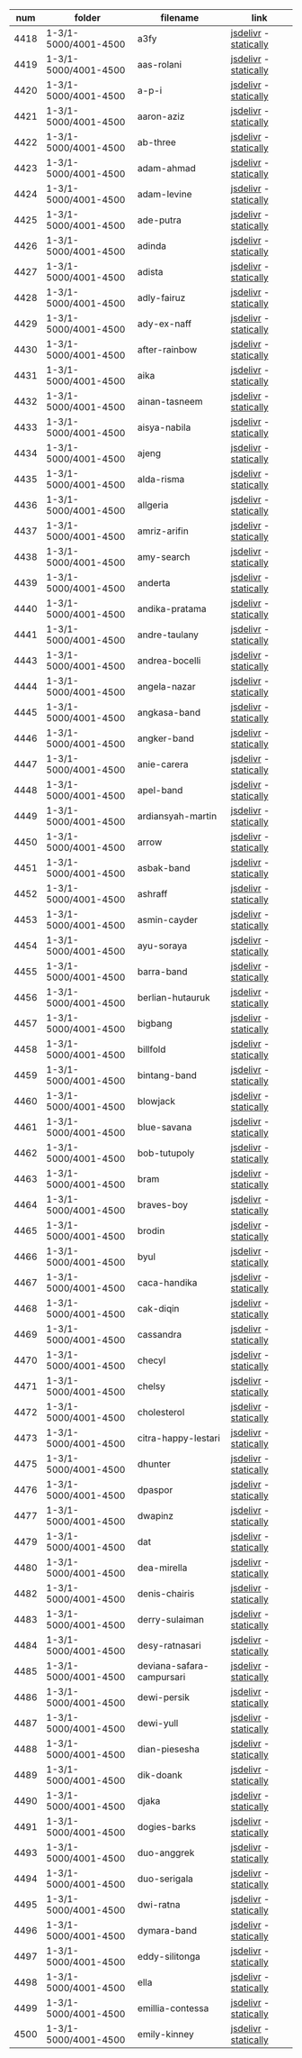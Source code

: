 |  num  | folder | filename | link |
|-------|--------|----------|------|
|4418|1-3/1-5000/4001-4500|a3fy|[jsdelivr](https://cdn.jsdelivr.net/gh/dbchord/webp-old-a-1110x370_1-3/1-5000/4001-4500/a3fy.webp) - [statically](https://cdn.statically.io/gh/dbchord/webp-old-a-1110x370_1-3/img/1-5000/4001-4500/a3fy.webp)|
|4419|1-3/1-5000/4001-4500|aas-rolani|[jsdelivr](https://cdn.jsdelivr.net/gh/dbchord/webp-old-a-1110x370_1-3/1-5000/4001-4500/aas-rolani.webp) - [statically](https://cdn.statically.io/gh/dbchord/webp-old-a-1110x370_1-3/img/1-5000/4001-4500/aas-rolani.webp)|
|4420|1-3/1-5000/4001-4500|a-p-i|[jsdelivr](https://cdn.jsdelivr.net/gh/dbchord/webp-old-a-1110x370_1-3/1-5000/4001-4500/a-p-i.webp) - [statically](https://cdn.statically.io/gh/dbchord/webp-old-a-1110x370_1-3/img/1-5000/4001-4500/a-p-i.webp)|
|4421|1-3/1-5000/4001-4500|aaron-aziz|[jsdelivr](https://cdn.jsdelivr.net/gh/dbchord/webp-old-a-1110x370_1-3/1-5000/4001-4500/aaron-aziz.webp) - [statically](https://cdn.statically.io/gh/dbchord/webp-old-a-1110x370_1-3/img/1-5000/4001-4500/aaron-aziz.webp)|
|4422|1-3/1-5000/4001-4500|ab-three|[jsdelivr](https://cdn.jsdelivr.net/gh/dbchord/webp-old-a-1110x370_1-3/1-5000/4001-4500/ab-three.webp) - [statically](https://cdn.statically.io/gh/dbchord/webp-old-a-1110x370_1-3/img/1-5000/4001-4500/ab-three.webp)|
|4423|1-3/1-5000/4001-4500|adam-ahmad|[jsdelivr](https://cdn.jsdelivr.net/gh/dbchord/webp-old-a-1110x370_1-3/1-5000/4001-4500/adam-ahmad.webp) - [statically](https://cdn.statically.io/gh/dbchord/webp-old-a-1110x370_1-3/img/1-5000/4001-4500/adam-ahmad.webp)|
|4424|1-3/1-5000/4001-4500|adam-levine|[jsdelivr](https://cdn.jsdelivr.net/gh/dbchord/webp-old-a-1110x370_1-3/1-5000/4001-4500/adam-levine.webp) - [statically](https://cdn.statically.io/gh/dbchord/webp-old-a-1110x370_1-3/img/1-5000/4001-4500/adam-levine.webp)|
|4425|1-3/1-5000/4001-4500|ade-putra|[jsdelivr](https://cdn.jsdelivr.net/gh/dbchord/webp-old-a-1110x370_1-3/1-5000/4001-4500/ade-putra.webp) - [statically](https://cdn.statically.io/gh/dbchord/webp-old-a-1110x370_1-3/img/1-5000/4001-4500/ade-putra.webp)|
|4426|1-3/1-5000/4001-4500|adinda|[jsdelivr](https://cdn.jsdelivr.net/gh/dbchord/webp-old-a-1110x370_1-3/1-5000/4001-4500/adinda.webp) - [statically](https://cdn.statically.io/gh/dbchord/webp-old-a-1110x370_1-3/img/1-5000/4001-4500/adinda.webp)|
|4427|1-3/1-5000/4001-4500|adista|[jsdelivr](https://cdn.jsdelivr.net/gh/dbchord/webp-old-a-1110x370_1-3/1-5000/4001-4500/adista.webp) - [statically](https://cdn.statically.io/gh/dbchord/webp-old-a-1110x370_1-3/img/1-5000/4001-4500/adista.webp)|
|4428|1-3/1-5000/4001-4500|adly-fairuz|[jsdelivr](https://cdn.jsdelivr.net/gh/dbchord/webp-old-a-1110x370_1-3/1-5000/4001-4500/adly-fairuz.webp) - [statically](https://cdn.statically.io/gh/dbchord/webp-old-a-1110x370_1-3/img/1-5000/4001-4500/adly-fairuz.webp)|
|4429|1-3/1-5000/4001-4500|ady-ex-naff|[jsdelivr](https://cdn.jsdelivr.net/gh/dbchord/webp-old-a-1110x370_1-3/1-5000/4001-4500/ady-ex-naff.webp) - [statically](https://cdn.statically.io/gh/dbchord/webp-old-a-1110x370_1-3/img/1-5000/4001-4500/ady-ex-naff.webp)|
|4430|1-3/1-5000/4001-4500|after-rainbow|[jsdelivr](https://cdn.jsdelivr.net/gh/dbchord/webp-old-a-1110x370_1-3/1-5000/4001-4500/after-rainbow.webp) - [statically](https://cdn.statically.io/gh/dbchord/webp-old-a-1110x370_1-3/img/1-5000/4001-4500/after-rainbow.webp)|
|4431|1-3/1-5000/4001-4500|aika|[jsdelivr](https://cdn.jsdelivr.net/gh/dbchord/webp-old-a-1110x370_1-3/1-5000/4001-4500/aika.webp) - [statically](https://cdn.statically.io/gh/dbchord/webp-old-a-1110x370_1-3/img/1-5000/4001-4500/aika.webp)|
|4432|1-3/1-5000/4001-4500|ainan-tasneem|[jsdelivr](https://cdn.jsdelivr.net/gh/dbchord/webp-old-a-1110x370_1-3/1-5000/4001-4500/ainan-tasneem.webp) - [statically](https://cdn.statically.io/gh/dbchord/webp-old-a-1110x370_1-3/img/1-5000/4001-4500/ainan-tasneem.webp)|
|4433|1-3/1-5000/4001-4500|aisya-nabila|[jsdelivr](https://cdn.jsdelivr.net/gh/dbchord/webp-old-a-1110x370_1-3/1-5000/4001-4500/aisya-nabila.webp) - [statically](https://cdn.statically.io/gh/dbchord/webp-old-a-1110x370_1-3/img/1-5000/4001-4500/aisya-nabila.webp)|
|4434|1-3/1-5000/4001-4500|ajeng|[jsdelivr](https://cdn.jsdelivr.net/gh/dbchord/webp-old-a-1110x370_1-3/1-5000/4001-4500/ajeng.webp) - [statically](https://cdn.statically.io/gh/dbchord/webp-old-a-1110x370_1-3/img/1-5000/4001-4500/ajeng.webp)|
|4435|1-3/1-5000/4001-4500|alda-risma|[jsdelivr](https://cdn.jsdelivr.net/gh/dbchord/webp-old-a-1110x370_1-3/1-5000/4001-4500/alda-risma.webp) - [statically](https://cdn.statically.io/gh/dbchord/webp-old-a-1110x370_1-3/img/1-5000/4001-4500/alda-risma.webp)|
|4436|1-3/1-5000/4001-4500|allgeria|[jsdelivr](https://cdn.jsdelivr.net/gh/dbchord/webp-old-a-1110x370_1-3/1-5000/4001-4500/allgeria.webp) - [statically](https://cdn.statically.io/gh/dbchord/webp-old-a-1110x370_1-3/img/1-5000/4001-4500/allgeria.webp)|
|4437|1-3/1-5000/4001-4500|amriz-arifin|[jsdelivr](https://cdn.jsdelivr.net/gh/dbchord/webp-old-a-1110x370_1-3/1-5000/4001-4500/amriz-arifin.webp) - [statically](https://cdn.statically.io/gh/dbchord/webp-old-a-1110x370_1-3/img/1-5000/4001-4500/amriz-arifin.webp)|
|4438|1-3/1-5000/4001-4500|amy-search|[jsdelivr](https://cdn.jsdelivr.net/gh/dbchord/webp-old-a-1110x370_1-3/1-5000/4001-4500/amy-search.webp) - [statically](https://cdn.statically.io/gh/dbchord/webp-old-a-1110x370_1-3/img/1-5000/4001-4500/amy-search.webp)|
|4439|1-3/1-5000/4001-4500|anderta|[jsdelivr](https://cdn.jsdelivr.net/gh/dbchord/webp-old-a-1110x370_1-3/1-5000/4001-4500/anderta.webp) - [statically](https://cdn.statically.io/gh/dbchord/webp-old-a-1110x370_1-3/img/1-5000/4001-4500/anderta.webp)|
|4440|1-3/1-5000/4001-4500|andika-pratama|[jsdelivr](https://cdn.jsdelivr.net/gh/dbchord/webp-old-a-1110x370_1-3/1-5000/4001-4500/andika-pratama.webp) - [statically](https://cdn.statically.io/gh/dbchord/webp-old-a-1110x370_1-3/img/1-5000/4001-4500/andika-pratama.webp)|
|4441|1-3/1-5000/4001-4500|andre-taulany|[jsdelivr](https://cdn.jsdelivr.net/gh/dbchord/webp-old-a-1110x370_1-3/1-5000/4001-4500/andre-taulany.webp) - [statically](https://cdn.statically.io/gh/dbchord/webp-old-a-1110x370_1-3/img/1-5000/4001-4500/andre-taulany.webp)|
|4443|1-3/1-5000/4001-4500|andrea-bocelli|[jsdelivr](https://cdn.jsdelivr.net/gh/dbchord/webp-old-a-1110x370_1-3/1-5000/4001-4500/andrea-bocelli.webp) - [statically](https://cdn.statically.io/gh/dbchord/webp-old-a-1110x370_1-3/img/1-5000/4001-4500/andrea-bocelli.webp)|
|4444|1-3/1-5000/4001-4500|angela-nazar|[jsdelivr](https://cdn.jsdelivr.net/gh/dbchord/webp-old-a-1110x370_1-3/1-5000/4001-4500/angela-nazar.webp) - [statically](https://cdn.statically.io/gh/dbchord/webp-old-a-1110x370_1-3/img/1-5000/4001-4500/angela-nazar.webp)|
|4445|1-3/1-5000/4001-4500|angkasa-band|[jsdelivr](https://cdn.jsdelivr.net/gh/dbchord/webp-old-a-1110x370_1-3/1-5000/4001-4500/angkasa-band.webp) - [statically](https://cdn.statically.io/gh/dbchord/webp-old-a-1110x370_1-3/img/1-5000/4001-4500/angkasa-band.webp)|
|4446|1-3/1-5000/4001-4500|angker-band|[jsdelivr](https://cdn.jsdelivr.net/gh/dbchord/webp-old-a-1110x370_1-3/1-5000/4001-4500/angker-band.webp) - [statically](https://cdn.statically.io/gh/dbchord/webp-old-a-1110x370_1-3/img/1-5000/4001-4500/angker-band.webp)|
|4447|1-3/1-5000/4001-4500|anie-carera|[jsdelivr](https://cdn.jsdelivr.net/gh/dbchord/webp-old-a-1110x370_1-3/1-5000/4001-4500/anie-carera.webp) - [statically](https://cdn.statically.io/gh/dbchord/webp-old-a-1110x370_1-3/img/1-5000/4001-4500/anie-carera.webp)|
|4448|1-3/1-5000/4001-4500|apel-band|[jsdelivr](https://cdn.jsdelivr.net/gh/dbchord/webp-old-a-1110x370_1-3/1-5000/4001-4500/apel-band.webp) - [statically](https://cdn.statically.io/gh/dbchord/webp-old-a-1110x370_1-3/img/1-5000/4001-4500/apel-band.webp)|
|4449|1-3/1-5000/4001-4500|ardiansyah-martin|[jsdelivr](https://cdn.jsdelivr.net/gh/dbchord/webp-old-a-1110x370_1-3/1-5000/4001-4500/ardiansyah-martin.webp) - [statically](https://cdn.statically.io/gh/dbchord/webp-old-a-1110x370_1-3/img/1-5000/4001-4500/ardiansyah-martin.webp)|
|4450|1-3/1-5000/4001-4500|arrow|[jsdelivr](https://cdn.jsdelivr.net/gh/dbchord/webp-old-a-1110x370_1-3/1-5000/4001-4500/arrow.webp) - [statically](https://cdn.statically.io/gh/dbchord/webp-old-a-1110x370_1-3/img/1-5000/4001-4500/arrow.webp)|
|4451|1-3/1-5000/4001-4500|asbak-band|[jsdelivr](https://cdn.jsdelivr.net/gh/dbchord/webp-old-a-1110x370_1-3/1-5000/4001-4500/asbak-band.webp) - [statically](https://cdn.statically.io/gh/dbchord/webp-old-a-1110x370_1-3/img/1-5000/4001-4500/asbak-band.webp)|
|4452|1-3/1-5000/4001-4500|ashraff|[jsdelivr](https://cdn.jsdelivr.net/gh/dbchord/webp-old-a-1110x370_1-3/1-5000/4001-4500/ashraff.webp) - [statically](https://cdn.statically.io/gh/dbchord/webp-old-a-1110x370_1-3/img/1-5000/4001-4500/ashraff.webp)|
|4453|1-3/1-5000/4001-4500|asmin-cayder|[jsdelivr](https://cdn.jsdelivr.net/gh/dbchord/webp-old-a-1110x370_1-3/1-5000/4001-4500/asmin-cayder.webp) - [statically](https://cdn.statically.io/gh/dbchord/webp-old-a-1110x370_1-3/img/1-5000/4001-4500/asmin-cayder.webp)|
|4454|1-3/1-5000/4001-4500|ayu-soraya|[jsdelivr](https://cdn.jsdelivr.net/gh/dbchord/webp-old-a-1110x370_1-3/1-5000/4001-4500/ayu-soraya.webp) - [statically](https://cdn.statically.io/gh/dbchord/webp-old-a-1110x370_1-3/img/1-5000/4001-4500/ayu-soraya.webp)|
|4455|1-3/1-5000/4001-4500|barra-band|[jsdelivr](https://cdn.jsdelivr.net/gh/dbchord/webp-old-a-1110x370_1-3/1-5000/4001-4500/barra-band.webp) - [statically](https://cdn.statically.io/gh/dbchord/webp-old-a-1110x370_1-3/img/1-5000/4001-4500/barra-band.webp)|
|4456|1-3/1-5000/4001-4500|berlian-hutauruk|[jsdelivr](https://cdn.jsdelivr.net/gh/dbchord/webp-old-a-1110x370_1-3/1-5000/4001-4500/berlian-hutauruk.webp) - [statically](https://cdn.statically.io/gh/dbchord/webp-old-a-1110x370_1-3/img/1-5000/4001-4500/berlian-hutauruk.webp)|
|4457|1-3/1-5000/4001-4500|bigbang|[jsdelivr](https://cdn.jsdelivr.net/gh/dbchord/webp-old-a-1110x370_1-3/1-5000/4001-4500/bigbang.webp) - [statically](https://cdn.statically.io/gh/dbchord/webp-old-a-1110x370_1-3/img/1-5000/4001-4500/bigbang.webp)|
|4458|1-3/1-5000/4001-4500|billfold|[jsdelivr](https://cdn.jsdelivr.net/gh/dbchord/webp-old-a-1110x370_1-3/1-5000/4001-4500/billfold.webp) - [statically](https://cdn.statically.io/gh/dbchord/webp-old-a-1110x370_1-3/img/1-5000/4001-4500/billfold.webp)|
|4459|1-3/1-5000/4001-4500|bintang-band|[jsdelivr](https://cdn.jsdelivr.net/gh/dbchord/webp-old-a-1110x370_1-3/1-5000/4001-4500/bintang-band.webp) - [statically](https://cdn.statically.io/gh/dbchord/webp-old-a-1110x370_1-3/img/1-5000/4001-4500/bintang-band.webp)|
|4460|1-3/1-5000/4001-4500|blowjack|[jsdelivr](https://cdn.jsdelivr.net/gh/dbchord/webp-old-a-1110x370_1-3/1-5000/4001-4500/blowjack.webp) - [statically](https://cdn.statically.io/gh/dbchord/webp-old-a-1110x370_1-3/img/1-5000/4001-4500/blowjack.webp)|
|4461|1-3/1-5000/4001-4500|blue-savana|[jsdelivr](https://cdn.jsdelivr.net/gh/dbchord/webp-old-a-1110x370_1-3/1-5000/4001-4500/blue-savana.webp) - [statically](https://cdn.statically.io/gh/dbchord/webp-old-a-1110x370_1-3/img/1-5000/4001-4500/blue-savana.webp)|
|4462|1-3/1-5000/4001-4500|bob-tutupoly|[jsdelivr](https://cdn.jsdelivr.net/gh/dbchord/webp-old-a-1110x370_1-3/1-5000/4001-4500/bob-tutupoly.webp) - [statically](https://cdn.statically.io/gh/dbchord/webp-old-a-1110x370_1-3/img/1-5000/4001-4500/bob-tutupoly.webp)|
|4463|1-3/1-5000/4001-4500|bram|[jsdelivr](https://cdn.jsdelivr.net/gh/dbchord/webp-old-a-1110x370_1-3/1-5000/4001-4500/bram.webp) - [statically](https://cdn.statically.io/gh/dbchord/webp-old-a-1110x370_1-3/img/1-5000/4001-4500/bram.webp)|
|4464|1-3/1-5000/4001-4500|braves-boy|[jsdelivr](https://cdn.jsdelivr.net/gh/dbchord/webp-old-a-1110x370_1-3/1-5000/4001-4500/braves-boy.webp) - [statically](https://cdn.statically.io/gh/dbchord/webp-old-a-1110x370_1-3/img/1-5000/4001-4500/braves-boy.webp)|
|4465|1-3/1-5000/4001-4500|brodin|[jsdelivr](https://cdn.jsdelivr.net/gh/dbchord/webp-old-a-1110x370_1-3/1-5000/4001-4500/brodin.webp) - [statically](https://cdn.statically.io/gh/dbchord/webp-old-a-1110x370_1-3/img/1-5000/4001-4500/brodin.webp)|
|4466|1-3/1-5000/4001-4500|byul|[jsdelivr](https://cdn.jsdelivr.net/gh/dbchord/webp-old-a-1110x370_1-3/1-5000/4001-4500/byul.webp) - [statically](https://cdn.statically.io/gh/dbchord/webp-old-a-1110x370_1-3/img/1-5000/4001-4500/byul.webp)|
|4467|1-3/1-5000/4001-4500|caca-handika|[jsdelivr](https://cdn.jsdelivr.net/gh/dbchord/webp-old-a-1110x370_1-3/1-5000/4001-4500/caca-handika.webp) - [statically](https://cdn.statically.io/gh/dbchord/webp-old-a-1110x370_1-3/img/1-5000/4001-4500/caca-handika.webp)|
|4468|1-3/1-5000/4001-4500|cak-diqin|[jsdelivr](https://cdn.jsdelivr.net/gh/dbchord/webp-old-a-1110x370_1-3/1-5000/4001-4500/cak-diqin.webp) - [statically](https://cdn.statically.io/gh/dbchord/webp-old-a-1110x370_1-3/img/1-5000/4001-4500/cak-diqin.webp)|
|4469|1-3/1-5000/4001-4500|cassandra|[jsdelivr](https://cdn.jsdelivr.net/gh/dbchord/webp-old-a-1110x370_1-3/1-5000/4001-4500/cassandra.webp) - [statically](https://cdn.statically.io/gh/dbchord/webp-old-a-1110x370_1-3/img/1-5000/4001-4500/cassandra.webp)|
|4470|1-3/1-5000/4001-4500|checyl|[jsdelivr](https://cdn.jsdelivr.net/gh/dbchord/webp-old-a-1110x370_1-3/1-5000/4001-4500/checyl.webp) - [statically](https://cdn.statically.io/gh/dbchord/webp-old-a-1110x370_1-3/img/1-5000/4001-4500/checyl.webp)|
|4471|1-3/1-5000/4001-4500|chelsy|[jsdelivr](https://cdn.jsdelivr.net/gh/dbchord/webp-old-a-1110x370_1-3/1-5000/4001-4500/chelsy.webp) - [statically](https://cdn.statically.io/gh/dbchord/webp-old-a-1110x370_1-3/img/1-5000/4001-4500/chelsy.webp)|
|4472|1-3/1-5000/4001-4500|cholesterol|[jsdelivr](https://cdn.jsdelivr.net/gh/dbchord/webp-old-a-1110x370_1-3/1-5000/4001-4500/cholesterol.webp) - [statically](https://cdn.statically.io/gh/dbchord/webp-old-a-1110x370_1-3/img/1-5000/4001-4500/cholesterol.webp)|
|4473|1-3/1-5000/4001-4500|citra-happy-lestari|[jsdelivr](https://cdn.jsdelivr.net/gh/dbchord/webp-old-a-1110x370_1-3/1-5000/4001-4500/citra-happy-lestari.webp) - [statically](https://cdn.statically.io/gh/dbchord/webp-old-a-1110x370_1-3/img/1-5000/4001-4500/citra-happy-lestari.webp)|
|4475|1-3/1-5000/4001-4500|dhunter|[jsdelivr](https://cdn.jsdelivr.net/gh/dbchord/webp-old-a-1110x370_1-3/1-5000/4001-4500/dhunter.webp) - [statically](https://cdn.statically.io/gh/dbchord/webp-old-a-1110x370_1-3/img/1-5000/4001-4500/dhunter.webp)|
|4476|1-3/1-5000/4001-4500|dpaspor|[jsdelivr](https://cdn.jsdelivr.net/gh/dbchord/webp-old-a-1110x370_1-3/1-5000/4001-4500/dpaspor.webp) - [statically](https://cdn.statically.io/gh/dbchord/webp-old-a-1110x370_1-3/img/1-5000/4001-4500/dpaspor.webp)|
|4477|1-3/1-5000/4001-4500|dwapinz|[jsdelivr](https://cdn.jsdelivr.net/gh/dbchord/webp-old-a-1110x370_1-3/1-5000/4001-4500/dwapinz.webp) - [statically](https://cdn.statically.io/gh/dbchord/webp-old-a-1110x370_1-3/img/1-5000/4001-4500/dwapinz.webp)|
|4479|1-3/1-5000/4001-4500|dat|[jsdelivr](https://cdn.jsdelivr.net/gh/dbchord/webp-old-a-1110x370_1-3/1-5000/4001-4500/dat.webp) - [statically](https://cdn.statically.io/gh/dbchord/webp-old-a-1110x370_1-3/img/1-5000/4001-4500/dat.webp)|
|4480|1-3/1-5000/4001-4500|dea-mirella|[jsdelivr](https://cdn.jsdelivr.net/gh/dbchord/webp-old-a-1110x370_1-3/1-5000/4001-4500/dea-mirella.webp) - [statically](https://cdn.statically.io/gh/dbchord/webp-old-a-1110x370_1-3/img/1-5000/4001-4500/dea-mirella.webp)|
|4482|1-3/1-5000/4001-4500|denis-chairis|[jsdelivr](https://cdn.jsdelivr.net/gh/dbchord/webp-old-a-1110x370_1-3/1-5000/4001-4500/denis-chairis.webp) - [statically](https://cdn.statically.io/gh/dbchord/webp-old-a-1110x370_1-3/img/1-5000/4001-4500/denis-chairis.webp)|
|4483|1-3/1-5000/4001-4500|derry-sulaiman|[jsdelivr](https://cdn.jsdelivr.net/gh/dbchord/webp-old-a-1110x370_1-3/1-5000/4001-4500/derry-sulaiman.webp) - [statically](https://cdn.statically.io/gh/dbchord/webp-old-a-1110x370_1-3/img/1-5000/4001-4500/derry-sulaiman.webp)|
|4484|1-3/1-5000/4001-4500|desy-ratnasari|[jsdelivr](https://cdn.jsdelivr.net/gh/dbchord/webp-old-a-1110x370_1-3/1-5000/4001-4500/desy-ratnasari.webp) - [statically](https://cdn.statically.io/gh/dbchord/webp-old-a-1110x370_1-3/img/1-5000/4001-4500/desy-ratnasari.webp)|
|4485|1-3/1-5000/4001-4500|deviana-safara-campursari|[jsdelivr](https://cdn.jsdelivr.net/gh/dbchord/webp-old-a-1110x370_1-3/1-5000/4001-4500/deviana-safara-campursari.webp) - [statically](https://cdn.statically.io/gh/dbchord/webp-old-a-1110x370_1-3/img/1-5000/4001-4500/deviana-safara-campursari.webp)|
|4486|1-3/1-5000/4001-4500|dewi-persik|[jsdelivr](https://cdn.jsdelivr.net/gh/dbchord/webp-old-a-1110x370_1-3/1-5000/4001-4500/dewi-persik.webp) - [statically](https://cdn.statically.io/gh/dbchord/webp-old-a-1110x370_1-3/img/1-5000/4001-4500/dewi-persik.webp)|
|4487|1-3/1-5000/4001-4500|dewi-yull|[jsdelivr](https://cdn.jsdelivr.net/gh/dbchord/webp-old-a-1110x370_1-3/1-5000/4001-4500/dewi-yull.webp) - [statically](https://cdn.statically.io/gh/dbchord/webp-old-a-1110x370_1-3/img/1-5000/4001-4500/dewi-yull.webp)|
|4488|1-3/1-5000/4001-4500|dian-piesesha|[jsdelivr](https://cdn.jsdelivr.net/gh/dbchord/webp-old-a-1110x370_1-3/1-5000/4001-4500/dian-piesesha.webp) - [statically](https://cdn.statically.io/gh/dbchord/webp-old-a-1110x370_1-3/img/1-5000/4001-4500/dian-piesesha.webp)|
|4489|1-3/1-5000/4001-4500|dik-doank|[jsdelivr](https://cdn.jsdelivr.net/gh/dbchord/webp-old-a-1110x370_1-3/1-5000/4001-4500/dik-doank.webp) - [statically](https://cdn.statically.io/gh/dbchord/webp-old-a-1110x370_1-3/img/1-5000/4001-4500/dik-doank.webp)|
|4490|1-3/1-5000/4001-4500|djaka|[jsdelivr](https://cdn.jsdelivr.net/gh/dbchord/webp-old-a-1110x370_1-3/1-5000/4001-4500/djaka.webp) - [statically](https://cdn.statically.io/gh/dbchord/webp-old-a-1110x370_1-3/img/1-5000/4001-4500/djaka.webp)|
|4491|1-3/1-5000/4001-4500|dogies-barks|[jsdelivr](https://cdn.jsdelivr.net/gh/dbchord/webp-old-a-1110x370_1-3/1-5000/4001-4500/dogies-barks.webp) - [statically](https://cdn.statically.io/gh/dbchord/webp-old-a-1110x370_1-3/img/1-5000/4001-4500/dogies-barks.webp)|
|4493|1-3/1-5000/4001-4500|duo-anggrek|[jsdelivr](https://cdn.jsdelivr.net/gh/dbchord/webp-old-a-1110x370_1-3/1-5000/4001-4500/duo-anggrek.webp) - [statically](https://cdn.statically.io/gh/dbchord/webp-old-a-1110x370_1-3/img/1-5000/4001-4500/duo-anggrek.webp)|
|4494|1-3/1-5000/4001-4500|duo-serigala|[jsdelivr](https://cdn.jsdelivr.net/gh/dbchord/webp-old-a-1110x370_1-3/1-5000/4001-4500/duo-serigala.webp) - [statically](https://cdn.statically.io/gh/dbchord/webp-old-a-1110x370_1-3/img/1-5000/4001-4500/duo-serigala.webp)|
|4495|1-3/1-5000/4001-4500|dwi-ratna|[jsdelivr](https://cdn.jsdelivr.net/gh/dbchord/webp-old-a-1110x370_1-3/1-5000/4001-4500/dwi-ratna.webp) - [statically](https://cdn.statically.io/gh/dbchord/webp-old-a-1110x370_1-3/img/1-5000/4001-4500/dwi-ratna.webp)|
|4496|1-3/1-5000/4001-4500|dymara-band|[jsdelivr](https://cdn.jsdelivr.net/gh/dbchord/webp-old-a-1110x370_1-3/1-5000/4001-4500/dymara-band.webp) - [statically](https://cdn.statically.io/gh/dbchord/webp-old-a-1110x370_1-3/img/1-5000/4001-4500/dymara-band.webp)|
|4497|1-3/1-5000/4001-4500|eddy-silitonga|[jsdelivr](https://cdn.jsdelivr.net/gh/dbchord/webp-old-a-1110x370_1-3/1-5000/4001-4500/eddy-silitonga.webp) - [statically](https://cdn.statically.io/gh/dbchord/webp-old-a-1110x370_1-3/img/1-5000/4001-4500/eddy-silitonga.webp)|
|4498|1-3/1-5000/4001-4500|ella|[jsdelivr](https://cdn.jsdelivr.net/gh/dbchord/webp-old-a-1110x370_1-3/1-5000/4001-4500/ella.webp) - [statically](https://cdn.statically.io/gh/dbchord/webp-old-a-1110x370_1-3/img/1-5000/4001-4500/ella.webp)|
|4499|1-3/1-5000/4001-4500|emillia-contessa|[jsdelivr](https://cdn.jsdelivr.net/gh/dbchord/webp-old-a-1110x370_1-3/1-5000/4001-4500/emillia-contessa.webp) - [statically](https://cdn.statically.io/gh/dbchord/webp-old-a-1110x370_1-3/img/1-5000/4001-4500/emillia-contessa.webp)|
|4500|1-3/1-5000/4001-4500|emily-kinney|[jsdelivr](https://cdn.jsdelivr.net/gh/dbchord/webp-old-a-1110x370_1-3/1-5000/4001-4500/emily-kinney.webp) - [statically](https://cdn.statically.io/gh/dbchord/webp-old-a-1110x370_1-3/img/1-5000/4001-4500/emily-kinney.webp)|
